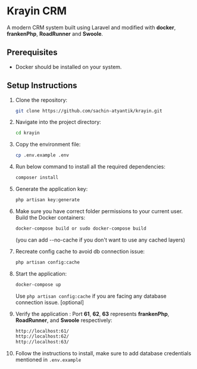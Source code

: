 # Krayin CRM

A modern CRM system built using Laravel and modified with **docker**, **frankenPhp**, **RoadRunner** and **Swoole**.

## Prerequisites

- Docker should be installed on your system.

## Setup Instructions

1. Clone the repository:
   ```bash
   git clone https://github.com/sachin-atyantik/krayin.git
   ```

2. Navigate into the project directory:
   ```bash
   cd krayin
   ```

3. Copy the environment file:
   ```bash
   cp .env.example .env
   ```
4. Run below command to install all the required dependencies:
   ```bash
   composer install
   ```

5. Generate the application key:
   ```bash
   php artisan key:generate
   ```

6. Make sure you have correct folder permissions to your current user. Build the Docker containers:
   ```bash
   docker-compose build or sudo docker-compose build
   ```
   (you can add --no-cache if you don't want to use any cached layers)

7. Recreate config cache to avoid db connection issue:
    ```bash
    php artisan config:cache
    ```

8. Start the application:
   ```bash
   docker-compose up
   ```
   Use `php artisan config:cache` if you are facing any database connection issue. [optional]

9. Verify the application : Port **61**, **62**, **63** represents **frankenPhp**, **RoadRunner**, and **Swoole** respectively:
   ```bash
   http://localhost:61/
   http://localhost:62/
   http://localhost:63/
   ```
10. Follow the instructions to install, make sure to add database credentials mentioned in `.env.example`
 

